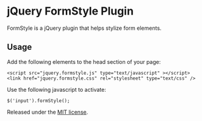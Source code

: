 jQuery FormStyle Plugin
=======================

FormStyle is a jQuery plugin that helps stylize form elements.



Usage
-----

Add the following elements to the head section of your page:

    <script src="jquery.formstyle.js" type="text/javascript" ></script>
    <link href="jquery.formstyle.css" rel="stylesheet" type="text/css" />
  
Use the following javascript to activate:

    $('input').formStyle();
  
  
Released under the [MIT license](http://www.opensource.org/licenses/mit-license.php).

